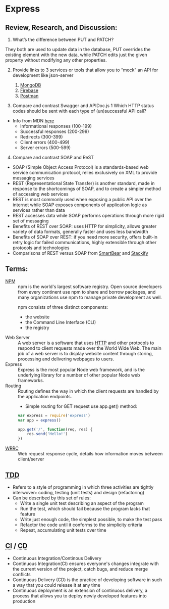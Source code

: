 # Express


## Review, Research, and Discussion:
1. What’s the difference between PUT and PATCH?

They both are used to update data in the database, PUT overrides the existing element with the new data, while PATCH edits just the given property without modifying any other properties.

2. Provide links to 3 services or tools that allow you to “mock” an API for development like json-server

    1. [MongoDB](https://www.mongodb.com/)
    2. [Firebase](https://firebase.google.com/)
    3. [Postman](https://www.postman.com/)

3. Compare and contrast Swagger and APIDoc.js 1 Which HTTP status codes should be sent with each type of (un)successful API call?
- Info from MDN [here](https://developer.mozilla.org/en-US/docs/Web/HTTP/Status)
  - Informational responses (100-199)
  - Successful responses (200-299)
  - Redirects (300-399)
  - Client errors (400-499)
  - Server errors (500-599)

4. Compare and contrast SOAP and ReST
  - SOAP (Simple Object Access Protocol) is a standards-based web service communication protocol, relies exclusively on XML to provide messaging services
  - REST (Representational State Transfer) is another standard, made in response to the shortcomings of SOAP, and to create a simpler method of accessing web services
  - REST is most commonly used when exposing a public API over the internet while SOAP exposes components of application logic as services rather than data
  - REST accesses data while SOAP performs operations through more rigid set of messaging 
  - Benefits of REST over SOAP: uses HTTP for simplicity, allows greater variety of data formats, generally faster and uses less bandwidth
  - Benefits of SOAP over REST: if you need more security, offers built-in retry logic for failed communications, highly extensible through other protocols and technologies
  - Comparisons of REST versus SOAP from [SmartBear](https://smartbear.com/blog/soap-vs-rest-whats-the-difference/) and [Stackify](https://stackify.com/soap-vs-rest/)


## Terms:
<dl>
  <dt><abbr title="Node Package Manager">NPM</abbr></dt>
  <dd>npm is the world's largest software registry. Open source developers from every continent use npm to share and borrow packages, and many organizations use npm to manage private development as well.

  npm consists of three distinct components:

  * the website
  * the Command Line Interface (CLI)
  * the registry

  </dd>
  <dt>Web Server</dt>
  <dd>A web server is a software that uses <abbr title="Hypertext Transfer Protocol">HTTP</abbr> and other protocols to respond to client requests made over the World Wide Web. The main job of a web server is to display website content through storing, processing and delivering webpages to users.</dd>
  <dt>Express</dt>
  <dd>Express is the most popular Node web framework, and is the underlying library for a number of other popular Node web frameworks.</dd>
  <dt>Routing</dt>
  <dd>Routing defines the way in which the client requests are handled by the application endpoints.

  - Simple routing for GET request use app.get() method:

  ```js
  var express = require('express')
  var app = express()

  app.get('/', function(req, res) {
      res.send('Hello!')
  })
  ```

  </dd>
  <dt><abbr title="Web Request/Responce Cycle">WRRC</abbr></dt>
  <dd>Web request response cycle, details how information moves between client/server</dd>
</dl>


## <abbr title="Test Driven Development">TDD</abbr>
- Refers to a style of programming in which three activities are tightly interwoven: coding, testing (unit tests) and design (refactoring)
- Can be described by this set of rules:
  - Write a single unit test describing an aspect of the program
  - Run the test, which should fail because the program lacks that feature
  - Write just enough code, the simplest possible, to make the test pass
  - Refactor the code until it conforms to the simplicity criteria
  - Repeat, accumulating unit tests over time


## <abbr title="Continious Intergration">CI</abbr> / <abbr title="Continious Development / Continious Deployment">CD</abbr>
- Continuous Integration/Continous Delivery
- Continuous Integration(CI) ensures everyone's changes integrate with the current version of the project, catch bugs, and reduce merge conflicts
- Continuous Delivery (CD) is the practice of developing software in such a way that you could release it at any time
- Continuous deployment is an extension of continuous delivery, a process that allows you to deploy newly developed features into production
